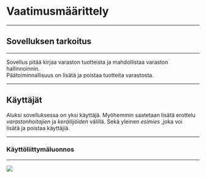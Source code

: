 <link rel="stylesheet" type="text/css" media="all" href="style.css" />

# Vaatimusmäärittely
----

## Sovelluksen tarkoitus
----
<p>Sovellus pitää kirjaa varaston tuotteista ja mahdollistaa varaston hallinnoinnin. </br>
Päätoiminnallisuus on lisätä ja poistaa tuotteita varastosta.</p>

---
## Käyttäjät
Aluksi sovelluksessa on yksi käyttäjä. Myöhemmin saatetaan lisätä erottelu </br>
_varastonhoitajien_ ja _keräilijöiden_ välillä. Sekä yleinen _esimies_ ,joka voi </br>
lisätä ja poistaa käyttäjiä.

----
### Käyttöliittymäluonnos
----

![](./kuvat/käyttöliittymä.jpg)
